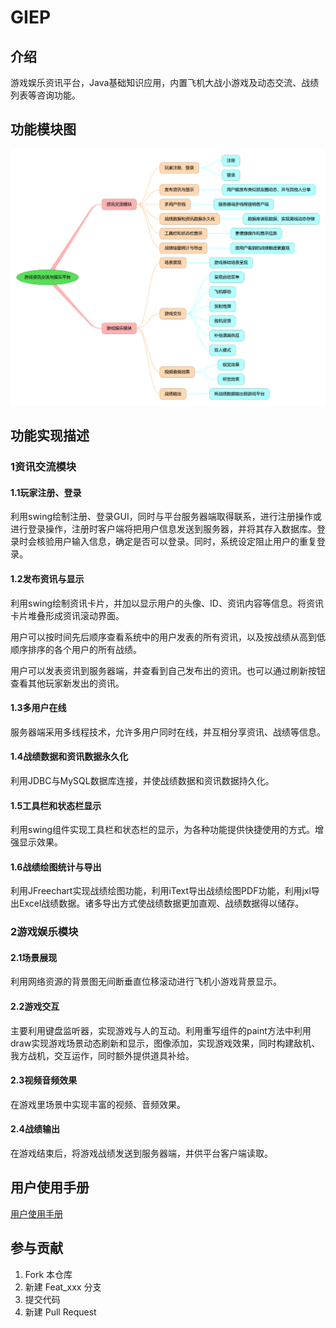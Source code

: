 # GIEP

## 介绍
游戏娱乐资讯平台，Java基础知识应用，内置飞机大战小游戏及动态交流、战绩列表等咨询功能。

## 功能模块图
![功能模块图](功能模块图.png)

## 功能实现描述

### 1资讯交流模块

#### 1.1玩家注册、登录

利用swing绘制注册、登录GUI，同时与平台服务器端取得联系，进行注册操作或进行登录操作，注册时客户端将把用户信息发送到服务器，并将其存入数据库。登录时会核验用户输入信息，确定是否可以登录。同时，系统设定阻止用户的重复登录。

#### 1.2发布资讯与显示

利用swing绘制资讯卡片，并加以显示用户的头像、ID、资讯内容等信息。将资讯卡片堆叠形成资讯滚动界面。

用户可以按时间先后顺序查看系统中的用户发表的所有资讯，以及按战绩从高到低顺序排序的各个用户的所有战绩。

用户可以发表资讯到服务器端，并查看到自己发布出的资讯。也可以通过刷新按钮查看其他玩家新发出的资讯。

#### 1.3多用户在线

服务器端采用多线程技术，允许多用户同时在线，并互相分享资讯、战绩等信息。

#### 1.4战绩数据和资讯数据永久化

利用JDBC与MySQL数据库连接，并使战绩数据和资讯数据持久化。

#### 1.5工具栏和状态栏显示

利用swing组件实现工具栏和状态栏的显示，为各种功能提供快捷使用的方式。增强显示效果。

#### 1.6战绩绘图统计与导出

利用JFreechart实现战绩绘图功能，利用iText导出战绩绘图PDF功能，利用jxl导出Excel战绩数据。诸多导出方式使战绩数据更加直观、战绩数据得以储存。

### 2游戏娱乐模块

#### 2.1场景展现

利用网络资源的背景图无间断垂直位移滚动进行飞机小游戏背景显示。

#### 2.2游戏交互

主要利用键盘监听器，实现游戏与人的互动。利用重写组件的paint方法中利用draw实现游戏场景动态刷新和显示，图像添加，实现游戏效果，同时构建敌机、我方战机，交互运作，同时额外提供道具补给。

#### 2.3视频音频效果

在游戏里场景中实现丰富的视频、音频效果。

#### 2.4战绩输出

在游戏结束后，将游戏战绩发送到服务器端，并供平台客户端读取。

## 用户使用手册

[用户使用手册](用户使用手册.pdf)

## 参与贡献

1.  Fork 本仓库
2.  新建 Feat_xxx 分支
3.  提交代码
4.  新建 Pull Request

